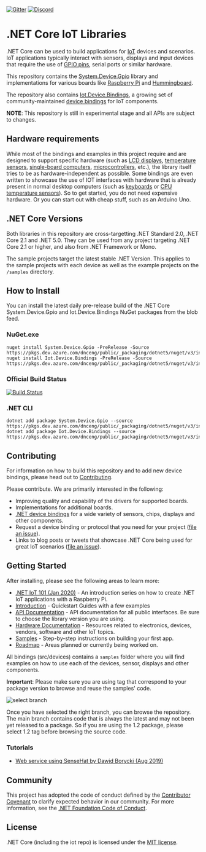 [![Gitter](https://badges.gitter.im/Join%20Chat.svg)](https://gitter.im/dotnet/iot)
[![Discord](https://img.shields.io/discord/755370044946513932?label=Discord)](https://discord.gg/kqWhBbj)

# .NET Core IoT Libraries

.NET Core can be used to build applications for [IoT](https://en.wikipedia.org/wiki/Internet_of_things) devices and scenarios. IoT applications typically interact with sensors, displays and input devices that require the use of [GPIO pins](https://en.wikipedia.org/wiki/General-purpose_input/output), serial ports or similar hardware.

This repository contains the [System.Device.Gpio](https://www.nuget.org/packages/System.Device.Gpio) library and implementations for various boards like [Raspberry Pi](https://www.raspberrypi.org/) and [Hummingboard](https://www.solid-run.com/nxp-family/hummingboard/).

The repository also contains [Iot.Device.Bindings](https://www.nuget.org/packages/Iot.Device.Bindings), a growing set of community-maintained [device bindings](src/devices/README.md) for IoT components.

**NOTE**: This repository is still in experimental stage and all APIs are subject to changes.

## Hardware requirements

While most of the bindings and examples in this project require and are designed to support specific hardware (such as [LCD displays](src/devices/CharacterLcd), [temperature sensors](src/devices/Dhtxx), [single-board computers](src/devices/Board/RaspberryPiBoard.cs), [microcontrollers](src/devices/Arduino), etc.), the library itself tries to be as hardware-independent as possible. Some bindings are even written to showcase the use of IOT interfaces with hardware that is already present in normal desktop computers (such as [keyboards](src/devices/Board/KeyboardGpioDriver.cs) or [CPU temperature sensors](src/devices/HardwareMonitor)). So to get started, you do not need expensive hardware. Or you can start out with cheap stuff, such as an Arduino Uno. 

## .NET Core Versions

Both libraries in this repository are cross-targetting .NET Standard 2.0, .NET Core 2.1 and .NET 5.0. They can be used from any project targeting .NET Core 2.1 or higher, and also from .NET Framework or Mono. 

The sample projects target the latest stable .NET Version. This applies to the sample projects with each device as well as the example projects on the `/samples` directory.

## How to Install

You can install the latest daily pre-release build of the .NET Core System.Device.Gpio and Iot.Device.Bindings NuGet packages from the blob feed.
  
### NuGet.exe

```shell
nuget install System.Device.Gpio -PreRelease -Source https://pkgs.dev.azure.com/dnceng/public/_packaging/dotnet5/nuget/v3/index.json
nuget install Iot.Device.Bindings -PreRelease -Source https://pkgs.dev.azure.com/dnceng/public/_packaging/dotnet5/nuget/v3/index.json
```
### Official Build Status

[![Build Status](https://dev.azure.com/dnceng/public/_apis/build/status/dotnet/iot/dotnet.iot.github?branchName=main)](https://dev.azure.com/dnceng/public/_build/latest?definitionId=268&branchName=main)

### .NET CLI

```shell
dotnet add package System.Device.Gpio --source https://pkgs.dev.azure.com/dnceng/public/_packaging/dotnet5/nuget/v3/index.json
dotnet add package Iot.Device.Bindings --source https://pkgs.dev.azure.com/dnceng/public/_packaging/dotnet5/nuget/v3/index.json
```

## Contributing

For information on how to build this repository and to add new device bindings, please head out to [Contributing](Documentation/CONTRIBUTING.md).

Please contribute. We are primarily interested in the following:

* Improving quality and capability of the drivers for supported boards.
* Implementations for additional boards.
* [.NET device bindings](src/devices) for a wide variety of sensors, chips, displays and other components.
* Request a device binding or protocol that you need for your project ([file an issue](https://github.com/dotnet/iot/issues)).
* Links to blog posts or tweets that showcase .NET Core being used for great IoT scenarios ([file an issue](https://github.com/dotnet/iot/issues)).

## Getting Started

After installing, please see the following areas to learn more:

* [.NET IoT 101 (Jan 2020)](https://channel9.msdn.com/Series/IoT-101) - An introduction series on how to create .NET IoT applications with a Raspberry Pi.
* [Introduction](https://docs.microsoft.com/en-us/dotnet/iot/) - Quickstart Guides with a few examples
* [API Documentation](https://docs.microsoft.com/en-us/dotnet/api/?view=iot-dotnet-1.3) - API documentation for all public interfaces. Be sure to choose the library version you are using. 
* [Hardware Documentation](Documentation/README.md) - Resources related to electronics, devices, vendors, software and other IoT topics.
* [Samples](samples/README.md) - Step-by-step instructions on building your first app.
* [Roadmap](Documentation/roadmap.md) - Areas planned or currently being worked on.

All bindings (src/devices) contains a `samples` folder where you will find examples on how to use each of the devices, sensor, displays and other components.

**Important**: Please make sure you are using tag that correspond to your package version to browse and reuse the samples' code. 

![select branch](./Documentation/images/selectbranch.jpg)

Once you have selected the right branch, you can browse the repository. The main branch contains code that is always the latest and may not been yet released to a package. So if you are using the 1.2 package, please select 1.2 tag before browsing the source code.

### Tutorials

* [Web service using SenseHat by Dawid Borycki (Aug 2019)](https://msdn.microsoft.com/magazine/mt833493)

## Community 

This project has adopted the code of conduct defined by the [Contributor Covenant](https://contributor-covenant.org/)
to clarify expected behavior in our community. For more information, see the [.NET Foundation Code of Conduct](https://www.dotnetfoundation.org/code-of-conduct).

## License

.NET Core (including the iot repo) is licensed under the [MIT license](LICENSE).

